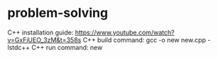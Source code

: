 # problem-solving

C++ installation guide: https://www.youtube.com/watch?v=GxFiUEO_3zM&t=358s
C++ build command: gcc -o new new.cpp -lstdc++
C++ run command: new
